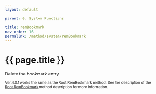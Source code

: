 ```yaml
---
layout: default

parent: 6. System Functions

title: remBookmark
nav_order: 16
permalink: /method/system/remBookmark
---
```




# {{ page.title }}

Delete the bookmark entry.

<small>Ver.4.0.1 works the same as the Root.RemBookmark method. See the description of the [Root.RemBookmark]() method description for more information. </small>